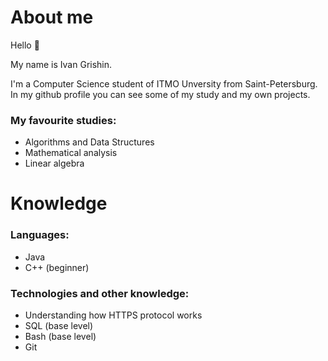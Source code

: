 # About me 

Hello 👋

My name is Ivan Grishin.

I'm a Computer Science student of ITMO Unversity from Saint-Petersburg. In my github profile you can see some of my study and my own projects.  

### My favourite studies: 
- Algorithms and Data Structures 
- Mathematical analysis
- Linear algebra


# Knowledge

### Languages:
- Java
- C++ (beginner)

### Technologies and other knowledge: 
- Understanding how HTTPS protocol works
- SQL (base level)
- Bash (base level)
- Git
